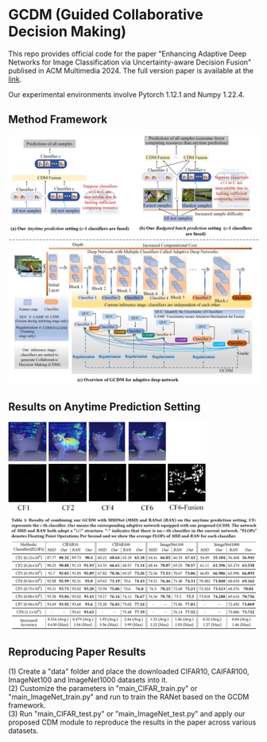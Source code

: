 # GCDM (Guided Collaborative Decision Making)
This repo provides official code for the paper "Enhancing Adaptive Deep Networks for Image Classification via Uncertainty-aware Decision Fusion" publised in ACM Multimedia 2024. 
The full version paper is available at the [link](https://arxiv.org/abs/2408.13744).

Our experimental environments involve Pytorch 1.12.1 and Numpy 1.22.4.

## Method Framework
<img src="figure/method_framework.jpg" alt="替代文本" width="600" height="auto">

## Results on Anytime Prediction Setting
<img src="figure/GRAD-CAM.jpg" alt="替代文本" width="400" height="auto">
<img src="figure/metrics.jpg" alt="替代文本" width="800" height="auto">

## Reproducing Paper Results
(1) Create a "data" folder and place the downloaded CIFAR10, CAIFAR100, ImageNet100 and ImageNet1000 datasets into it.  
(2) Customize the parameters in "main_CIFAR_train.py" or "main_ImageNet_train.py" and run to train the RANet based on the GCDM framework.  
(3) Run "main_CIFAR_test.py" or "main_ImageNet_test.py" and apply our proposed CDM module to reproduce the results in the paper across various datasets.


  

